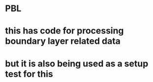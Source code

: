 # PBL
# this has code for processing boundary layer related data
# but it is also being used as a setup test for this
